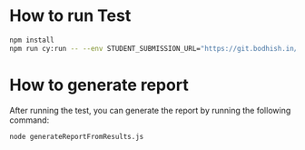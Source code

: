 # How to run Test

```bash
npm install
npm run cy:run -- --env STUDENT_SUBMISSION_URL="https://git.bodhish.in/wd201-l7/"
```

# How to generate report

After running the test, you can generate the report by running the following command:

```bash
node generateReportFromResults.js
```
